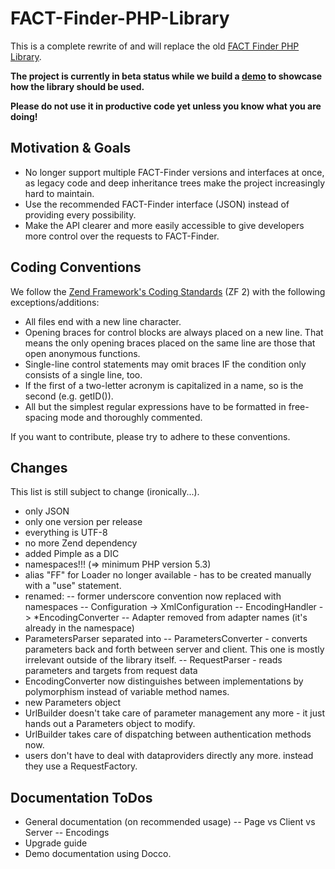 FACT-Finder-PHP-Library
=======================

This is a complete rewrite of and will replace the old
[FACT Finder PHP Library](https://github.com/FACT-Finder/FACT-Finder-PHP-Framework).

**The project is currently in beta status while we build a [demo](https://github.com/FACT-Finder/FACT-Finder-PHP-Library-Demo) to showcase how the library should be used.**

**Please do not use it in productive code yet unless you know what you are doing!**


Motivation & Goals
------------------

- No longer support multiple FACT-Finder versions and interfaces at once, as
  legacy code and deep inheritance trees make the project increasingly hard to
  maintain.
- Use the recommended FACT-Finder interface (JSON) instead of providing every
  possibility.
- Make the API clearer and more easily accessible to give developers more
  control over the requests to FACT-Finder.

Coding Conventions
------------------

We follow the [Zend Framework's Coding Standards](http://framework.zend.com/wiki/display/ZFDEV2/Coding+Standards)
(ZF 2) with the following exceptions/additions:

- All files end with a new line character.
- Opening braces for control blocks are always placed on a new line. That means
  the only opening braces placed on the same line are those that open anonymous
  functions.
- Single-line control statements may omit braces IF the condition only consists
  of a single line, too.
- If the first of a two-letter acronym is capitalized in a name, so is the
  second (e.g. getID()).
- All but the simplest regular expressions have to be formatted in free-spacing
  mode and thoroughly commented.

If you want to contribute, please try to adhere to these conventions.

Changes
-------

This list is still subject to change (ironically...).

- only JSON
- only one version per release
- everything is UTF-8
- no more Zend dependency
- added Pimple as a DIC
- namespaces!!! (=> minimum PHP version 5.3)
- alias "FF" for Loader no longer available - has to be created manually with a "use" statement.
- renamed:
-- former underscore convention now replaced with namespaces
-- Configuration -> XmlConfiguration
-- EncodingHandler -> *EncodingConverter
-- Adapter removed from adapter names (it's already in the namespace)
- ParametersParser separated into
-- ParametersConverter - converts parameters back and forth between server and client. This one is mostly irrelevant outside of the library itself.
-- RequestParser - reads parameters and targets from request data
- EncodingConverter now distinguishes between implementations by polymorphism instead of variable method names.
- new Parameters object
- UrlBuilder doesn't take care of parameter management any more - it just hands out a Parameters object to modify.
- UrlBuilder takes care of dispatching between authentication methods now.
- users don't have to deal with dataproviders directly any more. instead they use a RequestFactory.

Documentation ToDos
-------------------

- General documentation (on recommended usage)
-- Page vs Client vs Server
-- Encodings
- Upgrade guide
- Demo documentation using Docco.
